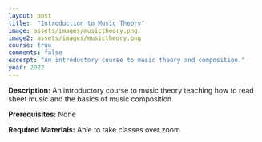 ```yaml
---
layout: post
title:  "Introduction to Music Theory"
image: assets/images/musictheory.png
image2: assets/images/musictheory.png
course: true
comments: false
excerpt: "An introductory course to music theory and composition."
year: 2022
---
```


**Description:** An introductory course to music theory teaching how to read sheet music and the basics of music composition.

**Prerequisites:** None

**Required Materials:** Able to take classes over zoom

